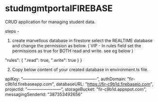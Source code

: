 # studmgmtportalFIREBASE
CRUD application for managing student data.

steps - 

1. create marvellous database in firestore select the REALTIME database and change the permission as below.
( VIP - In rules field set the permissions as true for BOTH read and write. see eg below )
 
  "rules": {
    ".read": true,
    ".write": true
  }
}

2.  Copy below content of your created database in environment.ts file.

apiKey: “—————————————————-”,
authDomain: "fir-c9b1d.firebaseapp.com",
databaseURL: "https://fir-c9b1d.firebaseio.com",
projectId: “————————“,
storageBucket: "fir-c9b1d.appspot.com",
messagingSenderId: "387353492656" 

